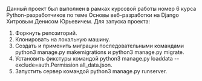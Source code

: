Данный проект был выполнен в рамках курсовой работы номер 6 курса Python-разработчиков по теме Основы веб-разработки на 
Django Хитровым Денисом Юрьевичем. Для запуска проекта:
1. Форкнуть репозиторий.
2. Клонировать на локальную машину.
3. Создать и применить миграции последовательными командами python3 manage.py makemigrations и python3 manage.py migrate.
4. Установить фикстуры командой python3 manage.py loaddata --exclude=auth.Permission all_data.json.
5. Запустить сервер командой python3 manage.py runserver.
